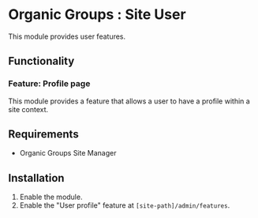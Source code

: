 # Organic Groups : Site User
This module provides user features.


## Functionality

### Feature: Profile page
This module provides a feature that allows a user to have a profile within a
site context.

## Requirements
* Organic Groups Site Manager

## Installation
1. Enable the module.
2. Enable the "User profile" feature at `[site-path]/admin/features`.

[link-path_alias_xt]: https://www.drupal.org/project/path_alias_xt

